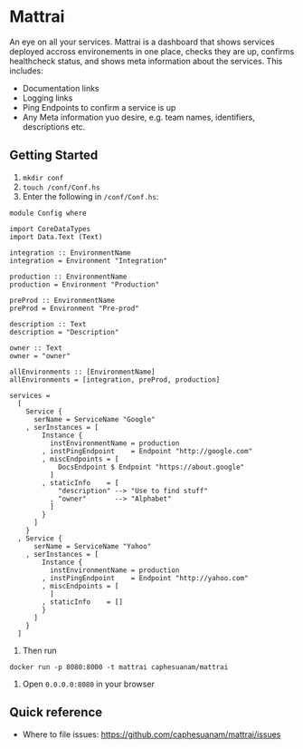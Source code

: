 # Mattrai

An eye on all your services. Mattrai is a dashboard that shows services deployed accross environements in one place, checks they are up, confirms healthcheck status, and shows meta information about the services. This includes:
* Documentation links
* Logging links
* Ping Endpoints to confirm a service is up
* Any Meta information yuo desire, e.g. team names, identifiers, descriptions etc.

## Getting Started
1. `mkdir conf`
1. `touch /conf/Conf.hs`
1. Enter the following in `/conf/Conf.hs`:

```
module Config where

import CoreDataTypes
import Data.Text (Text)

integration :: EnvironmentName
integration = Environment "Integration"

production :: EnvironmentName
production = Environment "Production"

preProd :: EnvironmentName
preProd = Environment "Pre-prod"

description :: Text
description = "Description"

owner :: Text
owner = "owner"

allEnvironments :: [EnvironmentName]
allEnvironments = [integration, preProd, production]

services =
  [
    Service {
      serName = ServiceName "Google"
    , serInstances = [
        Instance {
          instEnvironmentName = production
        , instPingEndpoint    = Endpoint "http://google.com"
        , miscEndpoints = [
            DocsEndpoint $ Endpoint "https://about.google"
          ]
        , staticInfo    = [
            "description" --> "Use to find stuff"
          , "owner"       --> "Alphabet"
          ]
        }
      ]
    }
  , Service {
      serName = ServiceName "Yahoo"
    , serInstances = [
        Instance {
          instEnvironmentName = production
        , instPingEndpoint    = Endpoint "http://yahoo.com"
        , miscEndpoints = [
          ]
        , staticInfo    = []
        }
      ]
    }
  ]
```

1. Then run

```docker run -p 8080:8000 -t mattrai caphesuanam/mattrai```

1. Open `0.0.0.0:8080` in your browser

## Quick reference

* Where to file issues:
https://github.com/caphesuanam/mattrai/issues


